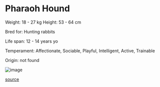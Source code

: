 # Pharaoh Hound

Weight: 18 - 27 kg
Height: 53 - 64 cm

Bred for: Hunting rabbits

Life span: 12 - 14 years yo

Temperament: Affectionate, Sociable, Playful, Intelligent, Active, Trainable

Origin: not found

![image](https://cdn2.thedogapi.com/images/Byz6mgqEQ_1280.jpg)

[source](https://api.thedogapi.com/v1/breeds/188)
